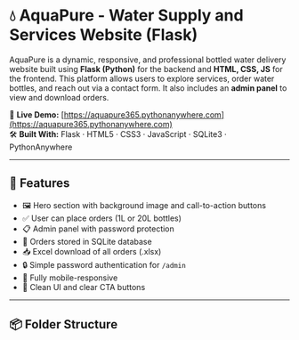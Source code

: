 
# 💧 AquaPure - Water Supply and Services Website (Flask)

AquaPure is a dynamic, responsive, and professional bottled water delivery website built using **Flask (Python)** for the backend and **HTML, CSS, JS** for the frontend. This platform allows users to explore services, order water bottles, and reach out via a contact form. It also includes an **admin panel** to view and download orders.

🚀 **Live Demo:** [https://aquapure365.pythonanywhere.com](https://aquapure365.pythonanywhere.com)  
🛠️ **Built With:** Flask · HTML5 · CSS3 · JavaScript · SQLite3 · PythonAnywhere

---

## 🌟 Features

- 🖼️ Hero section with background image and call-to-action buttons  
- ✅ User can place orders (1L or 20L bottles)  
- 📋 Admin panel with password protection  
- 📨 Orders stored in SQLite database  
- 📥 Excel download of all orders (.xlsx)  
- 🔒 Simple password authentication for `/admin`  
- 📱 Fully mobile-responsive  
- 🎯 Clean UI and clear CTA buttons

---

## 📦 Folder Structure

